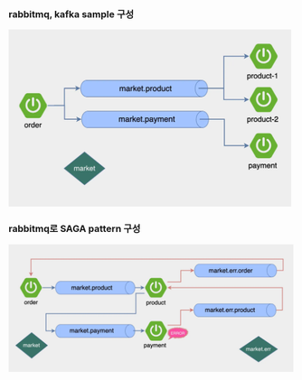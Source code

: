 ### rabbitmq, kafka sample 구성
<img src="./images/sample_queue.webp" alt="SAGA patter" width="500">

### rabbitmq로 SAGA pattern 구성
<img src="./images/saga_pattern.webp" alt="SAGA patter" width="600">
